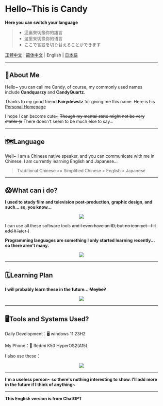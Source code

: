 # Hello~This is Candy

**Here you can switch your language**

> - 這裏來切換你的語言
> - 这里来切换你的语言
> - ここで言語を切り替えることができます

[正體中文](./README.md) | [简体中文](./README_ZH.md) | English | [日本語](./README_JP.md)

------

## 🍭About Me

Hello~ you can call me Candy, of course, my commonly used names include **Candquarzy** and **CandyQuartz**.

Thanks to my good friend **Fairydewstz** for giving me this name. Here is his [Personal Homepage](https://github.com/Lintha437) 

I hope I can become cute~ ~~Though my mental state might not be very stable (x~~ There doesn't seem to be much else to say…

------

## 🗺️Language 

Well~ I am a Chinese native speaker, and you can communicate with me in Chinese. I am currently learning English and Japanese...

> Traditional Chinese >= Simplified Chinese > English > Japanese

-----
## 😱What can i do?

**I used to study film and television post-production, graphic design, and such... so, you know...**

<p align="center">
  <a href="https://skillicons.dev">
    <img src="https://skillicons.dev/icons?i=ps,pr,ae,au,ai" />
  </a>
</p>

I can use all these software tools ~~and I even have an ID, but no icon yet—I'll add it later (~~



**Programming languages are something I only started learning recently... so there aren't many.**
<p align="center">
  <a href="https://skillicons.dev">
    <img src="https://skillicons.dev/icons?i=c,cpp,html,css,js,ts" />
  </a>
</p>

-----

## 🗓**Learning Plan** 

**I will probably learn these in the future... ~~Maybe?~~**
<p align="center">
  <a href="https://skillicons.dev">
    <img src="https://skillicons.dev/icons?i=java,kotlin,python,androidstudio" />
  </a>
</p>

-----

## 🖥Tools and Systems Used?

Daily Development：🖥 windows 11 23H2

My Phone：📱 Redmi K50 HyperOS2(A15)

I also use these：
<p align="center">
  <a href="https://skillicons.dev">
    <img src="https://skillicons.dev/icons?i=visualstudio,vscode,linux,docker" />
  </a>
</p>

------

**I'm a useless person~ so there's nothing interesting to show. I'll add more in the future if I think of anything~**

-----

**This English version is from ChatGPT**
